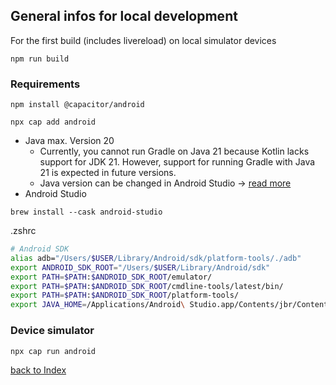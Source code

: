 ## General infos for local development

For the first build (includes livereload) on local simulator devices

```console
npm run build
```

### Requirements

```console
npm install @capacitor/android
```

```console
npx cap add android
```

- Java max. Version 20
  - Currently, you cannot run Gradle on Java 21 because Kotlin lacks support for JDK 21. However, support for running Gradle with Java 21 is expected in future versions.
  - Java version can be changed in Android Studio -> [read more](04_java.md)
- Android Studio

```console
brew install --cask android-studio
```

.zshrc

```zsh
# Android SDK
alias adb="/Users/$USER/Library/Android/sdk/platform-tools/./adb"
export ANDROID_SDK_ROOT="/Users/$USER/Library/Android/sdk"
export PATH=$PATH:$ANDROID_SDK_ROOT/emulator/
export PATH=$PATH:$ANDROID_SDK_ROOT/cmdline-tools/latest/bin/
export PATH=$PATH:$ANDROID_SDK_ROOT/platform-tools/
export JAVA_HOME=/Applications/Android\ Studio.app/Contents/jbr/Contents/Home
```

### Device simulator

```console
npx cap run android
```

[back to Index](../README.md)
